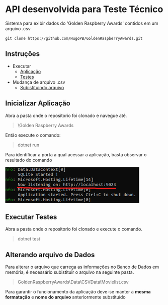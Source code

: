 # API desenvolvida para Teste Técnico

Sistema para exibir dados do 'Golden Raspberry Awards' contidos em um arquivo .csv
````
git clone https://github.com/HugoPB/GoldenRaspberryAwards.git
````

## Instruções

- Executar
  - [Aplicação](#inicializar-aplicação)
  - [Testes](#executar-testes)
- Mudança de arquivo .csv
  - [Subistituindo arquivo](#alterando-arquivo-de-dados)


## Inicializar Aplicação

Abra a pasta onde o repositorio foi clonado e navegue até.
> \Golden Raspberry Awards

Então execute o comando:
> dotnet run

Para identificar a porta a qual acessar a aplicação, basta observar o resultado do comando

![alt text](image.png)

## Executar Testes

Abra a pasta onde o repositorio foi clonado e execute o comando.
> dotnet test

## Alterando arquivo de Dados

Para alterar o arquivo que carrega as informações no Banco de Dados em memória, é necessário subistituir o arquivo na seguinte pasta.
> GoldenRaspberryAwards\Data\CSVData\Movielist.csv

Para garantir o funcionamento da aplicação deve-se manter a <b>mesma formatação</b> e <b>nome do arquivo</b> anteriormente substituído